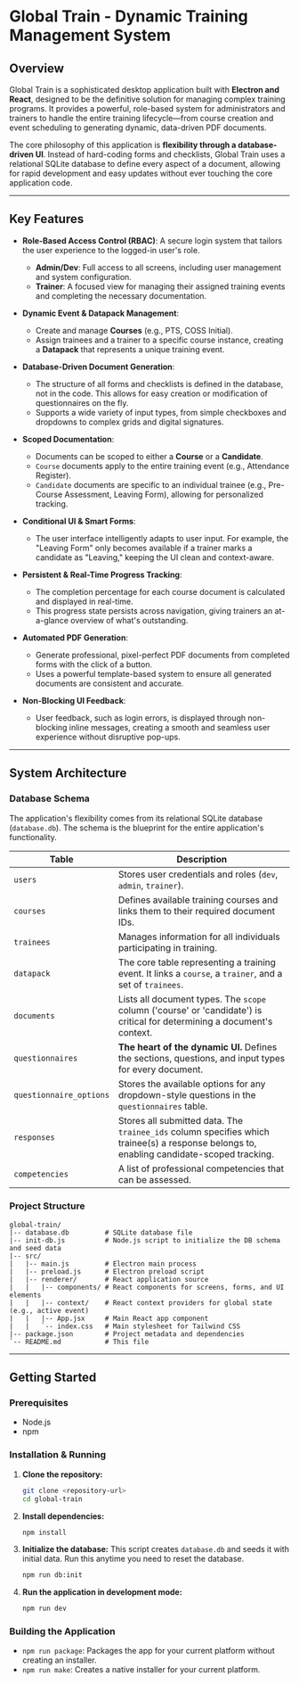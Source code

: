 # Global Train - Dynamic Training Management System

## Overview

Global Train is a sophisticated desktop application built with **Electron and React**, designed to be the definitive solution for managing complex training programs. It provides a powerful, role-based system for administrators and trainers to handle the entire training lifecycle—from course creation and event scheduling to generating dynamic, data-driven PDF documents.

The core philosophy of this application is **flexibility through a database-driven UI**. Instead of hard-coding forms and checklists, Global Train uses a relational SQLite database to define every aspect of a document, allowing for rapid development and easy updates without ever touching the core application code.

---

## Key Features

-   **Role-Based Access Control (RBAC)**: A secure login system that tailors the user experience to the logged-in user's role.
    -   **Admin/Dev**: Full access to all screens, including user management and system configuration.
    -   **Trainer**: A focused view for managing their assigned training events and completing the necessary documentation.

-   **Dynamic Event & Datapack Management**:
    -   Create and manage **Courses** (e.g., PTS, COSS Initial).
    -   Assign trainees and a trainer to a specific course instance, creating a **Datapack** that represents a unique training event.

-   **Database-Driven Document Generation**:
    -   The structure of all forms and checklists is defined in the database, not in the code. This allows for easy creation or modification of questionnaires on the fly.
    -   Supports a wide variety of input types, from simple checkboxes and dropdowns to complex grids and digital signatures.

-   **Scoped Documentation**:
    -   Documents can be scoped to either a **Course** or a **Candidate**.
    -   `Course` documents apply to the entire training event (e.g., Attendance Register).
    -   `Candidate` documents are specific to an individual trainee (e.g., Pre-Course Assessment, Leaving Form), allowing for personalized tracking.

-   **Conditional UI & Smart Forms**:
    -   The user interface intelligently adapts to user input. For example, the "Leaving Form" only becomes available if a trainer marks a candidate as "Leaving," keeping the UI clean and context-aware.

-   **Persistent & Real-Time Progress Tracking**:
    -   The completion percentage for each course document is calculated and displayed in real-time.
    -   This progress state persists across navigation, giving trainers an at-a-glance overview of what's outstanding.

-   **Automated PDF Generation**:
    -   Generate professional, pixel-perfect PDF documents from completed forms with the click of a button.
    -   Uses a powerful template-based system to ensure all generated documents are consistent and accurate.

-   **Non-Blocking UI Feedback**:
    -   User feedback, such as login errors, is displayed through non-blocking inline messages, creating a smooth and seamless user experience without disruptive pop-ups.

---

## System Architecture

### Database Schema

The application's flexibility comes from its relational SQLite database (`database.db`). The schema is the blueprint for the entire application's functionality.

| Table                 | Description                                                                                                                              |
| --------------------- | ---------------------------------------------------------------------------------------------------------------------------------------- |
| `users`               | Stores user credentials and roles (`dev`, `admin`, `trainer`).                                                                           |
| `courses`             | Defines available training courses and links them to their required document IDs.                                                        |
| `trainees`            | Manages information for all individuals participating in training.                                                                       |
| `datapack`            | The core table representing a training event. It links a `course`, a `trainer`, and a set of `trainees`.                                 |
| `documents`           | Lists all document types. The `scope` column ('course' or 'candidate') is critical for determining a document's context.                 |
| `questionnaires`      | **The heart of the dynamic UI.** Defines the sections, questions, and input types for every document.                                    |
| `questionnaire_options` | Stores the available options for any dropdown-style questions in the `questionnaires` table.                                           |
| `responses`           | Stores all submitted data. The `trainee_ids` column specifies which trainee(s) a response belongs to, enabling candidate-scoped tracking. |
| `competencies`        | A list of professional competencies that can be assessed.                                                                                |

### Project Structure

```
global-train/
|-- database.db         # SQLite database file
|-- init-db.js          # Node.js script to initialize the DB schema and seed data
|-- src/
|   |-- main.js         # Electron main process
|   |-- preload.js      # Electron preload script
|   |-- renderer/       # React application source
|   |   |-- components/ # React components for screens, forms, and UI elements
|   |   |-- context/    # React context providers for global state (e.g., active event)
|   |   |-- App.jsx     # Main React app component
|   |   `-- index.css   # Main stylesheet for Tailwind CSS
|-- package.json        # Project metadata and dependencies
`-- README.md           # This file
```

---

## Getting Started

### Prerequisites

-   Node.js
-   npm

### Installation & Running

1.  **Clone the repository:**
    ```sh
    git clone <repository-url>
    cd global-train
    ```

2.  **Install dependencies:**
    ```sh
    npm install
    ```

3.  **Initialize the database:**
    This script creates `database.db` and seeds it with initial data. Run this anytime you need to reset the database.
    ```sh
    npm run db:init
    ```

4.  **Run the application in development mode:**
    ```sh
    npm run dev
    ```

### Building the Application

-   `npm run package`: Packages the app for your current platform without creating an installer.
-   `npm run make`: Creates a native installer for your current platform. 